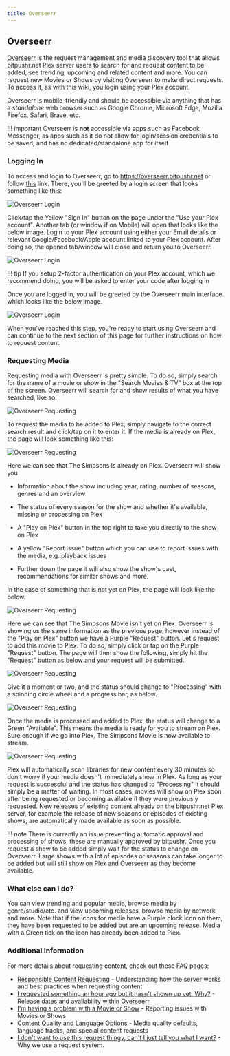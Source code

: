 ```yaml
---
title: Overseerr
---
```


## Overseerr

[Overseerr](https://overseerr.dev/) is the request management and media discovery tool that allows bitpushr.net Plex server users to search for and request content to be added, see trending, upcoming and related content and more. You can request new Movies or Shows by visiting Overseerr to make direct requests. To access it, as with this wiki, you login using your Plex account.

Overseerr is mobile-friendly and should be accessible via anything that has a *standalone* web browser such as Google Chrome, Microsoft Edge, Mozilla Firefox, Safari, Brave, etc.

!!! important
    Overseerr is **not** accessible via apps such as Facebook Messenger, as apps such as it do not allow for login/session credentials to be saved, and has no dedicated/standalone app for itself

### Logging In

To access and login to Overseerr, go to https://overseerr.bitpushr.net or follow [this](https://overseerr.bitpushr.net) link. There, you'll be greeted by a login screen that looks something like this:

![Overseerr Login](../assets/images/overseerr-login.png)

Click/tap the Yellow "Sign In" button on the page under the "Use your Plex account". Another tab (or window if on Mobile) will open that looks like the below image. Login to your Plex account using either your Email details or relevant Google/Facebook/Apple account linked to your Plex account. After doing so, the opened tab/window will close and return you to Overseerr.

![Overseerr Login](../assets/images/overseerr-login2.png)

!!! tip
    If you setup 2-factor authentication on your Plex account, which we recommend doing, you will be asked to enter your code after logging in

Once you are logged in, you will be greeted by the Overseerr main interface which looks like the below image.

![Overseerr Login](../assets/images/overseerr-login3.png)

 When you've reached this step, you're ready to start using Overseerr and can continue to the next section of this page for further instructions on how to request content.

### Requesting Media

Requesting media with Overseerr is pretty simple. To do so, simply search for the name of a movie or show in the "Search Movies & TV" box at the top of the screen. Overseerr will search for and show results of what you have searched, like so:

![Overseerr Requesting](../assets/images/overseerr-requesting.png)

To request the media to be added to Plex, simply navigate to the correct search result and click/tap on it to enter it. If the media is already on Plex, the page will look something like this:

![Overseerr Requesting](../assets/images/overseerr-requesting2.png)

Here we can see that The Simpsons is already on Plex. Overseerr will show you

- Information about the show including year, rating, number of seasons, genres and an overview

- The status of every season for the show and whether it's available, missing or processing on Plex

- A "Play on Plex" button in the top right to take you directly to the show on Plex

- A yellow "Report issue" button which you can use to report issues with the media, e.g. playback issues

- Further down the page it will also show the show's cast, recommendations for similar shows and more.

In the case of something that is not yet on Plex, the page will look like the below.

![Overseerr Requesting](../assets/images/overseerr-requesting3.png)

Here we can see that The Simpsons Movie isn't yet on Plex. Overseerr is showing us the same information as the previous page, however instead of the "Play on Plex" button we have a Purple "Request" button. Let's request to add this movie to Plex. To do so, simply click or tap on the Purple "Request" button. The page will then show the following, simply hit the "Request" button as below and your request will be submitted.

![Overseerr Requesting](../assets/images/overseerr-requesting4.png)

Give it a moment or two, and the status should change to "Processing" with a spinning circle wheel and a progress bar, as below.

![Overseerr Requesting](../assets/images/overseerr-requesting5.png)

Once the media is processed and added to Plex, the status will change to a Green "Available". This means the media is ready for you to stream on Plex. Sure enough if we go into Plex, The Simpsons Movie is now available to stream.

![Overseerr Requesting](../assets/images/overseerr-requesting6.png)

Plex will automatically scan libraries for new content every 30 minutes so don't worry if your media doesn't immediately show in Plex. As long as your request is successful and the status has changed to "Processing" it should simply be a matter of waiting. In most cases, movies will show on Plex soon after being requested or becoming available if they were previously requested. New releases of existing content already on the bitpushr.net Plex server, for example the release of new seasons or episodes of existing shows, are automatically made available as soon as possible.

!!! note
    There is currently an issue preventing automatic approval and processing of shows, these are manually approved by bitpushr. Once you request a show to be added simply wait for the status to change on Overseerr. Large shows with a lot of episodes or seasons can take longer to be added but will still show on Plex and Overseerr as they become available.

### What else can I do?

You can view trending and popular media, browse media by genre/studio/etc. and view upcoming releases, browse media by network and more. Note that if the icons for media have a Purple clock icon on them, they have been requested to be added but are an upcoming release. Media with a Green tick on the icon has already been added to Plex.

### Additional Information

For more details about requesting content, check out these FAQ pages:

- [Responsible Content Requesting](../faq/responsible-content-requests.md) - Understanding how the server works and best practices when requesting content
- [I requested something an hour ago but it hasn't shown up yet. Why?](../faq/missing-requests.md) - Release dates and availability within [Overseerr](https://overseerr.bitpushr.net)
- [I'm having a problem with a Movie or Show](../faq/content-issues.md) - Reporting issues with Movies or Shows
- [Content Quality and Language Options](../faq/special-requests.md) - Media quality defaults, language tracks, and special content requests
- [I don't want to use this request thingy, can't I just tell you what I want?](../faq/i-dont-want-to-use-overseerr.md) - Why we use a request system.
